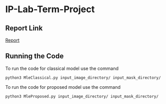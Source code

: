 # IP-Lab-Term-Project

## Report Link

[Report](https://docs.google.com/document/d/1IH4zryt45hcECHOPd7giLczKko_qE0j9hKGjBO_7dV4/edit?usp=sharing)

## Running the Code

To run the code for classical model use the command

``` shell
python3 MleClassical.py input_image_directory/ input_mask_directory/ 
```

To run the code for proposed model use the command

``` shell
python3 MleProposed.py input_image_directory/ input_mask_directory/
```
